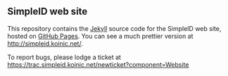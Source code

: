 ## SimpleID web site

This repository contains the [Jekyll](http://jekyllrb.com) source code for the SimpleID web site, hosted on [GitHub Pages](http://pages.github.com/).  You can see a much prettier version at http://simpleid.koinic.net/.

To report bugs, please lodge a ticket at https://trac.simpleid.koinic.net/newticket?component=Website
